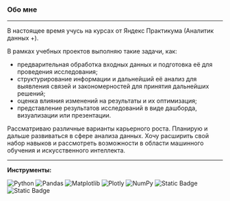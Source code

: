 ### Обо мне
---
В настоящее время учусь на курсах от Яндекс Практикума (Аналитик данных +).<br>

В рамках учебных проектов выполняю такие задачи, как:<br>
- предварительная обработка входных данных и подготовка её для проведения исследования;
- структурирование информации и дальнейший её анализ для выявления связей и закономерностей для принятия дальнейших решений;
- оценка влияния изменений на результаты и их оптимизация;
- представление результатов исследований в виде дашборда, визуализации или презентации.

Рассматриваю различные варианты карьерного роста. Планирую и дальше развиваться в сфере анализа данных. Хочу расширить свой набор навыков и рассмотреть возможности в области машинного обучения и искусственного интеллекта.<br>

---
**Инструменты:**<br>

![Python](https://img.shields.io/badge/python-3670A0?style=for-the-badge&logo=python&logoColor=ffdd54) 
![Pandas](https://img.shields.io/badge/pandas-%23150458.svg?style=for-the-badge&logo=pandas&logoColor=white)
![Matplotlib](https://img.shields.io/badge/Matplotlib-%23ffffff.svg?style=for-the-badge&logo=Matplotlib&logoColor=black)
![Plotly](https://img.shields.io/badge/Plotly-%233F4F75.svg?style=for-the-badge&logo=plotly&logoColor=white)
![NumPy](https://img.shields.io/badge/numpy-%23013243.svg?style=for-the-badge&logo=numpy&logoColor=white)
<img alt="Static Badge" src="https://img.shields.io/badge/SQL-blue">
<img alt="Static Badge" src="https://img.shields.io/badge/Tableau-blue?logoSize=auto">

